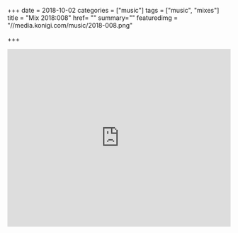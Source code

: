 +++
date = 2018-10-02
categories = ["music"]
tags = ["music", "mixes"]
title = "Mix 2018:008"
href= ""
summary=""
featuredimg = "//media.konigi.com/music/2018-008.png"

+++

<div class="mix"><div class="embed" >
  <iframe width="100%" height="400" src="https://www.mixcloud.com/widget/iframe/?light=1&feed=%2Fdjkonigi%2F2018008-tech-house-tuesday%2F" frameborder="0" ></iframe>
</div></div>
